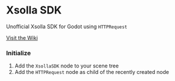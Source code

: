 # Xsolla SDK

Unofficial Xsolla SDK for Godot using `HTTPRequest`

[Visit the Wiki](https://github.com/godot279/xsolla_sdk/wiki)

### Initialize

1. Add the `XsollaSDK` node to your scene tree
2. Add the `HTTPRequest` node as child of the recently created node
